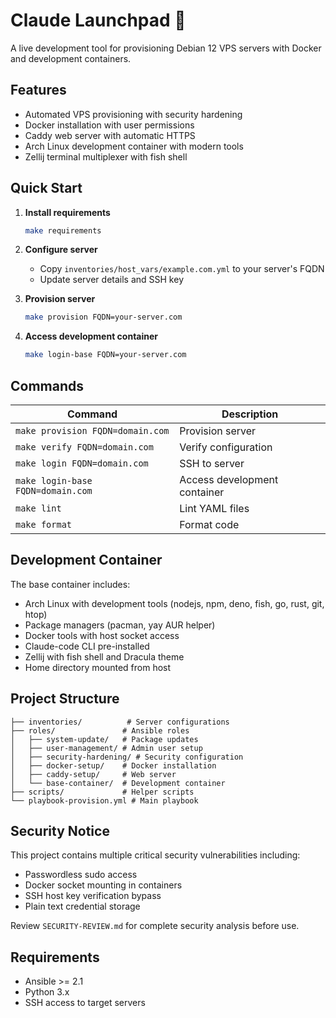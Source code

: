 # Claude Launchpad 🚀

A live development tool for provisioning Debian 12 VPS servers with Docker and development containers.

## Features

- Automated VPS provisioning with security hardening
- Docker installation with user permissions
- Caddy web server with automatic HTTPS
- Arch Linux development container with modern tools
- Zellij terminal multiplexer with fish shell

## Quick Start

1. **Install requirements**

   ```bash
   make requirements
   ```

1. **Configure server**

   - Copy `inventories/host_vars/example.com.yml` to your server's FQDN
   - Update server details and SSH key

1. **Provision server**

   ```bash
   make provision FQDN=your-server.com
   ```

1. **Access development container**

   ```bash
   make login-base FQDN=your-server.com
   ```

## Commands

| Command | Description |
| --------------------------------- | ---------------------------- |
| `make provision FQDN=domain.com` | Provision server |
| `make verify FQDN=domain.com` | Verify configuration |
| `make login FQDN=domain.com` | SSH to server |
| `make login-base FQDN=domain.com` | Access development container |
| `make lint` | Lint YAML files |
| `make format` | Format code |

## Development Container

The base container includes:

- Arch Linux with development tools (nodejs, npm, deno, fish, go, rust, git, htop)
- Package managers (pacman, yay AUR helper)
- Docker tools with host socket access
- Claude-code CLI pre-installed
- Zellij with fish shell and Dracula theme
- Home directory mounted from host

## Project Structure

```
├── inventories/          # Server configurations
├── roles/               # Ansible roles
│   ├── system-update/   # Package updates
│   ├── user-management/ # Admin user setup
│   ├── security-hardening/ # Security configuration
│   ├── docker-setup/    # Docker installation
│   ├── caddy-setup/     # Web server
│   └── base-container/  # Development container
├── scripts/             # Helper scripts
└── playbook-provision.yml # Main playbook
```

## Security Notice

This project contains multiple critical security vulnerabilities including:

- Passwordless sudo access
- Docker socket mounting in containers
- SSH host key verification bypass
- Plain text credential storage

Review `SECURITY-REVIEW.md` for complete security analysis before use.

## Requirements

- Ansible >= 2.1
- Python 3.x
- SSH access to target servers
